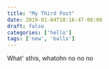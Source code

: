 ```yaml
---
title: "My Third Post"
date: 2019-01-04T18:16:47-08:00
draft: false
categories: ['hello']
tags: ['new', 'balls']
---
```


What' sthis, whatohn no no no